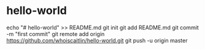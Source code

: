 # hello-world
echo "# hello-world" >> README.md
git init
git add README.md
git commit -m "first commit"
git remote add origin https://github.com/whoiscaitlin/hello-world.git
git push -u origin master
